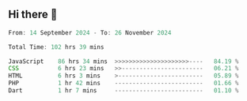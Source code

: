 ## Hi there 👋
<!--START_SECTION:Muni-->

```Javascript
From: 14 September 2024 - To: 26 November 2024

Total Time: 102 hrs 39 mins

JavaScript    86 hrs 34 mins  >>>>>>>>>>>>>>>>>>>>>----   84.19 %
CSS           6 hrs 23 mins   >>-----------------------   06.21 %
HTML          6 hrs 3 mins    >------------------------   05.89 %
PHP           1 hr 42 mins    -------------------------   01.66 %
Dart          1 hr 7 mins     -------------------------   01.10 %
```

<!--END_SECTION:Muni-->

